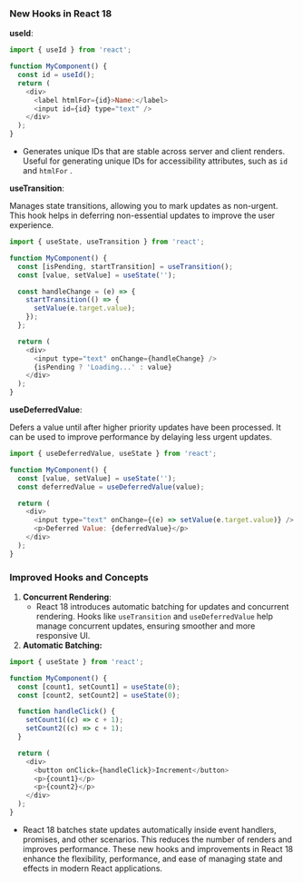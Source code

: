 ### New Hooks in React 18


**useId**:

```javascript
import { useId } from 'react';

function MyComponent() {
  const id = useId();
  return (
    <div>
      <label htmlFor={id}>Name:</label>
      <input id={id} type="text" />
    </div>
  );
}
```
- Generates unique IDs that are stable across server and client renders. Useful for generating unique IDs for accessibility attributes, such as `id`  and `htmlFor` .


**useTransition**:

Manages state transitions, allowing you to mark updates as non-urgent. This hook helps in deferring non-essential updates to improve the user experience.

```javascript
import { useState, useTransition } from 'react';

function MyComponent() {
  const [isPending, startTransition] = useTransition();
  const [value, setValue] = useState('');

  const handleChange = (e) => {
    startTransition(() => {
      setValue(e.target.value);
    });
  };

  return (
    <div>
      <input type="text" onChange={handleChange} />
      {isPending ? 'Loading...' : value}
    </div>
  );
}
```
**useDeferredValue**:

Defers a value until after higher priority updates have been processed. It can be used to improve performance by delaying less urgent updates.

```javascript
import { useDeferredValue, useState } from 'react';

function MyComponent() {
  const [value, setValue] = useState('');
  const deferredValue = useDeferredValue(value);

  return (
    <div>
      <input type="text" onChange={(e) => setValue(e.target.value)} />
      <p>Deferred Value: {deferredValue}</p>
    </div>
  );
}
```
### Improved Hooks and Concepts
1. **Concurrent Rendering**:
    - React 18 introduces automatic batching for updates and concurrent rendering. Hooks like `useTransition`  and `useDeferredValue`  help manage concurrent updates, ensuring smoother and more responsive UI.
2. **Automatic Batching:**
   
```javascript
import { useState } from 'react';

function MyComponent() {
  const [count1, setCount1] = useState(0);
  const [count2, setCount2] = useState(0);

  function handleClick() {
    setCount1((c) => c + 1);
    setCount2((c) => c + 1);
  }

  return (
    <div>
      <button onClick={handleClick}>Increment</button>
      <p>{count1}</p>
      <p>{count2}</p>
    </div>
  );
}
```
- React 18 batches state updates automatically inside event handlers, promises, and other scenarios. This reduces the number of renders and improves performance.
These new hooks and improvements in React 18 enhance the flexibility, performance, and ease of managing state and effects in modern React applications.

